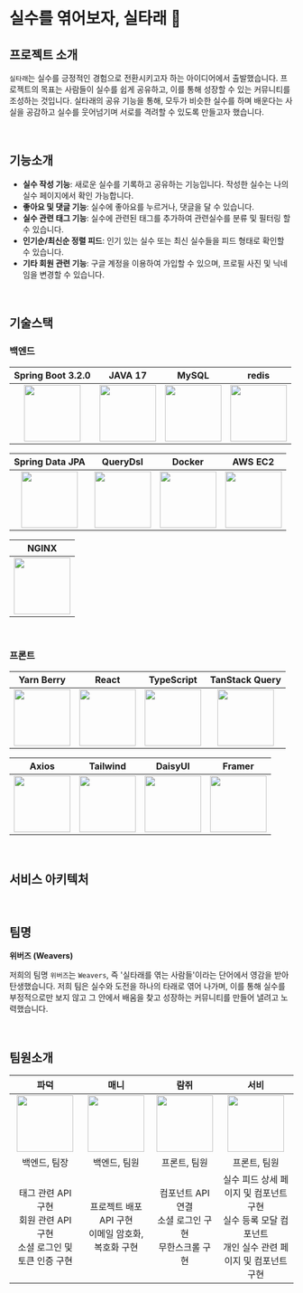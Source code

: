 # 실수를 엮어보자, 실타래 🧶

## 프로젝트 소개

`실타래`는 실수를 긍정적인 경험으로 전환시키고자 하는 아이디어에서 출발했습니다. 프로젝트의 목표는 사람들이 실수를 쉽게 공유하고, 이를 통해 성장할 수 있는 커뮤니티를 조성하는 것입니다. 실타래의 공유 기능을 통해, 모두가 비슷한 실수를 하며 배운다는 사실을 공감하고 실수를 웃어넘기며 서로를 격려할 수 있도록 만들고자 했습니다.

<br/>

## 기능소개
- **실수 작성 기능**: 새로운 실수를 기록하고 공유하는 기능입니다. 작성한 실수는 나의 실수 페이지에서 확인 가능합니다.
- **좋아요 및 댓글 기능**: 실수에 좋아요를 누르거나, 댓글을 달 수 있습니다.
- **실수 관련 태그 기능**: 실수에 관련된 태그를 추가하여 관련실수를 분류 및 필터링 할 수 있습니다.
- **인기순/최신순 정렬 피드**: 인기 있는 실수 또는 최신 실수들을 피드 형태로 확인할 수 있습니다.
- **기타 회원 관련 기능**: 구글 계정을 이용하여 가입할 수 있으며, 프로필 사진 및 닉네임을 변경할 수 있습니다.

<br/>

## 기술스택

### 백엔드

|                                        Spring Boot 3.2.0                                         |                                         JAVA 17                                         |                                                                  MySQL                                                                   |                                                                  redis                                                                   |
| :----------------------------------------------------------------------------------------------: | :-------------------------------------------------------------------------------------: |:----------------------------------------------------------------------------------------------------------------------------------------:|:----------------------------------------------------------------------------------------------------------------------------------------:|
| <img src="https://github.com/coding-union-kr/siltarae-be/assets/67768976/50f457d7-c158-4442-9659-669a7ee931a2" width="100" height="100"> | <img src="https://github.com/coding-union-kr/siltarae-be/assets/67768976/856a32af-f7e0-48e2-826c-49a5bdd08ea1" width="100" height="100"> | <img src="https://github.com/coding-union-kr/siltarae-be/assets/67768976/9e9907e1-1e9c-439c-8251-313047aaac5d" width="100" height="100"> | <img src="https://github.com/coding-union-kr/siltarae-be/assets/67768976/ffc77f23-81a0-4d04-9a19-7b6065ad799b" width="100" height="100"> |

|                                         Spring Data JPA                                          |                                                         QueryDsl                                                         |                                             Docker                                              |                                          AWS EC2                                           |
| :----------------------------------------------------------------------------------------------: | :----------------------------------------------------------------------------------------------------------------------: | :---------------------------------------------------------------------------------------------: | :----------------------------------------------------------------------------------------: |
| <img src="https://github.com/coding-union-kr/siltarae-be/assets/67768976/9a0cdd8c-5cd0-44b6-9cb7-8d571f11c2ca" width="100" height="100"> | <img src="https://github.com/coding-union-kr/siltarae-be/assets/67768976/571d3574-e97e-42b4-a03c-1ab6c586542d" width="100" height="100"> | <img src="https://github.com/coding-union-kr/siltarae-be/assets/67768976/4285f8f1-0d8e-497b-bd53-ddead476b699" width="100" height="100"> | <img src="https://github.com/coding-union-kr/siltarae-be/assets/67768976/d8935819-fecf-45ec-9d41-61d4e54d3fac" width="100" height="100"> |

|                                                                  NGINX                                                                   |
|:----------------------------------------------------------------------------------------------------------------------------------------:|
| <img src="https://github.com/coding-union-kr/siltarae-be/assets/67768976/09db4913-e11b-44c6-8994-2392f70a4a22" width="100" height="100"> |


<br/>

### 프론트

|                                        Yarn Berry                                        |                                          React                                           |                                        TypeScript                                        |                                                          TanStack Query                                                           |
| :--------------------------------------------------------------------------------------: | :--------------------------------------------------------------------------------------: | :--------------------------------------------------------------------------------------: | :-------------------------------------------------------------------------------------------------------------------------------: |
| <img src="https://github.com/coding-union-kr/siltarae-be/assets/67768976/4bf3b758-a688-48fd-a9f3-43f03fe10de2" width="100" height="100"> | <img src="https://github.com/coding-union-kr/siltarae-be/assets/67768976/b491799f-5ea5-4b64-ad9a-69d155cf23ff" width="100" height="100"> | <img src="https://github.com/coding-union-kr/siltarae-be/assets/67768976/131ec2ed-1487-4baf-aa93-f9ed8031ed78" width="100" height="100"> | <img src="https://github.com/coding-union-kr/siltarae-be/assets/67768976/493afbfc-8f33-4f99-9819-5226d1d965c5" width="100" height="100"> |

|                                                   Axios                                                    |                                                             Tailwind                                                             |                               DaisyUI                                |                                                                  Framer                                                                  |
| :--------------------------------------------------------------------------------------------------------: | :------------------------------------------------------------------------------------------------------------------------------: | :------------------------------------------------------------------: |:----------------------------------------------------------------------------------------------------------------------------------------:|
| <img src="https://github.com/coding-union-kr/siltarae-be/assets/67768976/f5c0351d-3c92-45f3-a497-1a91a008e6c3" width="100" height="100"> | <img src="https://github.com/coding-union-kr/siltarae-be/assets/67768976/9935a154-e1cb-4e0d-b83c-a91eb0a538d0" width="100" height="100"> | <img src="https://github.com/coding-union-kr/siltarae-be/assets/67768976/16f22875-9ba1-48e7-a6b6-cb6ca4458d6d" width="100" height="100"> | <img src="https://github.com/coding-union-kr/siltarae-be/assets/67768976/70c74376-a291-451d-9b67-607bea22e952" width="100" height="100"> |



<br/>

## 서비스 아키텍처

<br/>

## 팀명

**위버즈 (Weavers)**

저희의 팀명 `위버즈`는 `Weavers`, 즉 '실타래를 엮는 사람들'이라는 단어에서 영감을 받아 탄생했습니다. 저희 팀은 실수와 도전을 하나의 타래로 엮어 나가며, 이를 통해 실수를 부정적으로만 보지 않고 그 안에서 배움을 찾고 성장하는 커뮤니티를 만들어 낼려고 노력했습니다.

<br/>

## 팀원소개

|                                                                    파덕                                                                    |                                                                    매니                                                                    |                                                                    람쥐                                                                    |                                                                    서비                                                                    |
|:----------------------------------------------------------------------------------------------------------------------------------------:|:----------------------------------------------------------------------------------------------------------------------------------------:|:----------------------------------------------------------------------------------------------------------------------------------------:|:----------------------------------------------------------------------------------------------------------------------------------------:|
| <img src="https://github.com/coding-union-kr/siltarae-be/assets/67768976/8ecfd628-eefe-4d01-8c0d-6e1327ff0596" width="100" height="100"> | <img src="https://github.com/coding-union-kr/siltarae-be/assets/67768976/ad4ef88b-bbe5-4906-bd6f-7e971f206194" width="100" height="100"> | <img src="https://github.com/coding-union-kr/siltarae-be/assets/67768976/f43af542-9e43-4289-abfe-7e65acc5063b" width="100" height="100"> | <img src="https://github.com/coding-union-kr/siltarae-be/assets/67768976/1e226d23-86b9-4c76-a240-8ae974504aaf" width="100" height="100"> |
|                                                                 백엔드, 팀장                                                                  |                                                                 백엔드, 팀원                                                                  |                                                                 프론트, 팀원                                                                  |                                                                 프론트, 팀원                                                                  |
|                                         태그 관련 API 구현 <br/> 회원 관련 API 구현 <br/> 소셜 로그인 및 토큰 인증 구현                                          |                                                프로젝트 배포 <br/> API 구현 <br/> 이메일 암호화, 복호화 구현                                                |                                                컴포넌트 API 연결 <br/> 소셜 로그인 구현 <br/> 무한스크롤 구현                                                |                                 실수 피드 상세 페이지 및 컴포넌트 구현 <br/> 실수 등록 모달 컴포넌트 <br/> 개인 실수 관련 페이지 및 컴포넌트 구현                                  |

<br/>
